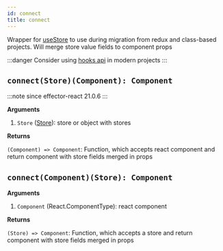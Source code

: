 ```yaml
---
id: connect
title: connect
---
```


Wrapper for [useStore](./useStore.md) to use during migration from redux and class-based projects. Will merge store value fields to component props

:::danger
Consider using [hooks api](./index.md#hooks) in modern projects
:::

## `connect(Store)(Component): Component`

:::note since
effector-react 21.0.6
:::

**Arguments**

1. `Store` ([Store](../effector/Store.md)): store or object with stores

**Returns**

`(Component) => Component`: Function, which accepts react component and return component with store fields merged in props

## `connect(Component)(Store): Component`

**Arguments**

1. `Component` (React.ComponentType): react component

**Returns**

`(Store) => Component`: Function, which accepts a store and return component with store fields merged in props
